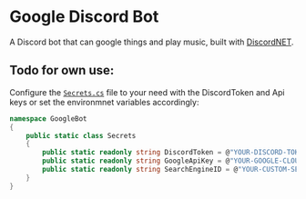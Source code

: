 # Google Discord Bot
A Discord bot that can google things and play music, built with [DiscordNET](https://discordnet.dev/).

## Todo for own use:
Configure the [`Secrets.cs`](/GoogleBot/Secrets.cs) file to your need with the DiscordToken and Api keys or set the environmnet variables accordingly:
```cs
namespace GoogleBot
{
    public static class Secrets
    {
        public static readonly string DiscordToken = @"YOUR-DISCORD-TOKEN";
        public static readonly string GoogleApiKey = @"YOUR-GOOGLE-CLOUD-API-KEY";
        public static readonly string SearchEngineID = @"YOUR-CUSTOM-SEARCHENGINE-ID";
    }
}
```
